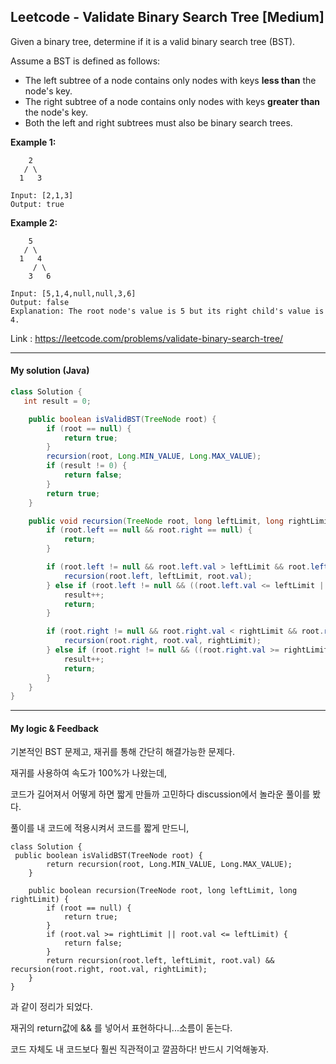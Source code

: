 ## Leetcode - Validate Binary Search Tree [Medium]

Given a binary tree, determine if it is a valid binary search tree (BST).

Assume a BST is defined as follows:

- The left subtree of a node contains only nodes with keys **less than** the node's key.
- The right subtree of a node contains only nodes with keys **greater than** the node's key.
- Both the left and right subtrees must also be binary search trees.

 

**Example 1:**

```
    2
   / \
  1   3

Input: [2,1,3]
Output: true
```

**Example 2:**

```
    5
   / \
  1   4
     / \
    3   6

Input: [5,1,4,null,null,3,6]
Output: false
Explanation: The root node's value is 5 but its right child's value is 4.
```



Link : https://leetcode.com/problems/validate-binary-search-tree/

---



#### My solution (Java)

```java
class Solution {
   int result = 0;

    public boolean isValidBST(TreeNode root) {
        if (root == null) {
            return true;
        }
        recursion(root, Long.MIN_VALUE, Long.MAX_VALUE);
        if (result != 0) {
            return false;
        }
        return true;
    }

    public void recursion(TreeNode root, long leftLimit, long rightLimit) {
        if (root.left == null && root.right == null) {
            return;
        }

        if (root.left != null && root.left.val > leftLimit && root.left.val < root.val) {
            recursion(root.left, leftLimit, root.val);
        } else if (root.left != null && ((root.left.val <= leftLimit || root.left.val >= root.val))) {
            result++;
            return;
        }

        if (root.right != null && root.right.val < rightLimit && root.right.val > root.val) {
            recursion(root.right, root.val, rightLimit);
        } else if (root.right != null && ((root.right.val >= rightLimit || root.right.val <= root.val))) {
            result++;
            return;
        }
    }
}
```

---



#### My logic & Feedback

기본적인 BST 문제고, 재귀를 통해 간단히 해결가능한 문제다.

재귀를 사용하여 속도가 100%가 나왔는데,

코드가 길어져서 어떻게 하면 짧게 만들까 고민하다 discussion에서 놀라운 풀이를 봤다. 

풀이를 내 코드에 적용시켜서 코드를 짧게 만드니,

```
class Solution {
 public boolean isValidBST(TreeNode root) {
        return recursion(root, Long.MIN_VALUE, Long.MAX_VALUE);
    }

    public boolean recursion(TreeNode root, long leftLimit, long rightLimit) {
        if (root == null) {
            return true;
        }
        if (root.val >= rightLimit || root.val <= leftLimit) {
            return false;
        }
        return recursion(root.left, leftLimit, root.val) && recursion(root.right, root.val, rightLimit);
    }
}
```

과 같이 정리가 되었다.

재귀의 return값에 && 를 넣어서 표현하다니...소름이 돋는다.

코드 자체도 내 코드보다 훨씬 직관적이고 깔끔하다! 반드시 기억해놓자.